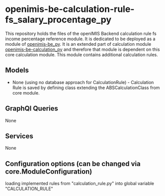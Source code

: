 # openimis-be-calculation-rule-fs_salary_procentage_py
This repository holds the files of the openIMIS Backend calculation rule fs income percentage reference module.
It is dedicated to be deployed as a module of [openimis-be_py](https://github.com/openimis/openimis-be_py). It is an 
extended part of calculation module [openimis-be-calculation_py](https://github.com/openimis/openimis-be-calculation_py) 
and therefore that module is dependent on this core calculation module. This module contains additional calculation rules. 

## Models
  - None (using no database approach for CalculationRule) - Calculation Rule is saved by defining class 
    extending the ABSCalculationClass from core module.


## GraphQl Queries
  None

## Services
  None

## Configuration options (can be changed via core.ModuleConfiguration)
  loading implemented rules from "calculation_rule.py" into global variable "CALCULATION_RULE"
